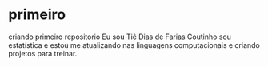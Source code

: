 # primeiro
criando primeiro repositorio
Eu sou Tiê Dias de Farias Coutinho sou estatística e estou me atualizando nas linguagens computacionais e criando projetos para treinar.
